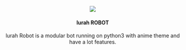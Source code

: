 <p align="center">
  <img src="https://telegra.ph/file/5a180a318e09d49295c8e.jpg">
</p>

<h4><p align="center"> lurah ROBOT </p></h4>

<p align="center">lurah Robot is a modular bot running on python3 with anime theme and have a lot features.</p>



